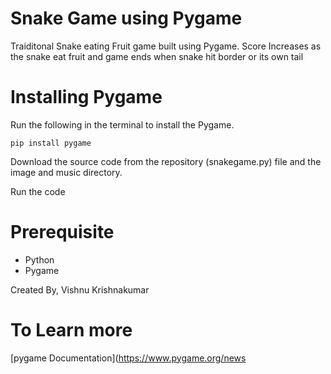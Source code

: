 # Snake Game using Pygame

Traiditonal Snake eating Fruit game built using Pygame. Score Increases as the snake eat fruit and game ends when snake hit border or its own tail

# Installing Pygame

Run the following in the terminal to install the Pygame.

```pip install pygame```

Download the source code from the repository (snakegame.py) file and the image and music directory.

Run the code


# Prerequisite
- Python
- Pygame

Created By,
                    Vishnu Krishnakumar



# To Learn more
[pygame Documentation](https://www.pygame.org/news
